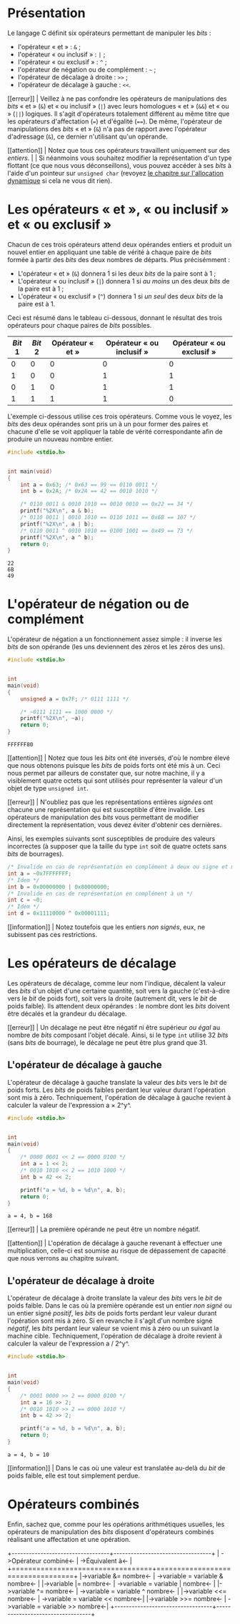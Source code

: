 # Présentation

Le langage C définit six opérateurs permettant de manipuler les *bits* :

* l'opérateur « et » : `&` ;
* l'opérateur « ou inclusif » : `|` ;
* l'opérateur « ou exclusif » : `^` ;
* l'opérateur de négation ou de complément : `~` ;
* l'opérateur de décalage à droite : `>>` ;
* l'opérateur de décalage à gauche : `<<`.

[[erreur]]
| Veillez à ne pas confondre les opérateurs de manipulations des *bits* « et » (`&`) et « ou inclusif » (`|`) avec leurs homologues « et » (`&&`) et « ou » (`||`) logiques. Il s'agit d'opérateurs totalement différent au même titre que les opérateurs d'affectation (`=`) et d'égalité (`==`). De même, l'opérateur de manipulations des *bits* « et » (`&`) n'a pas de rapport avec l'opérateur d'adressage (`&`), ce dernier n'utilisant qu'un opérande.

[[attention]]
| Notez que tous ces opérateurs travaillent uniquement sur des *entiers*.
|
| Si néanmoins vous souhaitez modifier la représentation d'un type flottant (ce que nous vous déconseillons), vous pouvez accéder à ses *bits* à l'aide d'un pointeur sur `unsigned char` (revoyez [le chapitre sur l'allocation dynamique](https://zestedesavoir.com/tutoriels/755/le-langage-c-1/1043_aggregats-memoire-et-fichiers/4285_lallocation-dynamique/#1-14293_la-notion-dobjet) si cela ne vous dit rien).

# Les opérateurs « et », « ou inclusif » et « ou exclusif »

Chacun de ces trois opérateurs attend deux opérandes entiers et produit un nouvel entier en appliquant une table de vérité à chaque paire de *bits* formée à partir des *bits* des deux nombres de départs. Plus précisémment :

- L'opérateur « et » (`&`) donnera 1 si les deux *bits* de la paire sont à 1 ;
- L'opérateur « ou inclusif » (`|`) donnera 1 si *au moins* un des deux *bits* de la paire est à 1 ;
- L'opérateur « ou exclusif » (`^`) donnera 1 si *un seul* des deux *bits* de la paire est à 1.

Ceci est résumé dans le tableau ci-dessous, donnant le résultat des trois opérateurs pour chaque paires de *bits* possibles.

| *Bit* 1 | *Bit* 2 | Opérateur « et » | Opérateur « ou inclusif » | Opérateur « ou exclusif » |
| ------- | ------- | ---------------- | ------------------------- | ------------------------- |
| 0 | 0 | 0 | 0 | 0 |
| 1 | 0 | 0 | 1 | 1 |
| 0 | 1 | 0 | 1 | 1 |
| 1 | 1 | 1 | 1 | 0 |

L'exemple ci-dessous utilise ces trois opérateurs. Comme vous le voyez, les *bits* des deux opérandes sont pris un à un pour former des paires et chacune d'elle se voit appliquer la table de vérité correspondante afin de produire un nouveau nombre entier.

```c
#include <stdio.h>


int main(void)
{
    int a = 0x63; /* 0x63 == 99 == 0110 0011 */
    int b = 0x2A; /* 0x2A == 42 == 0010 1010 */

    /* 0110 0011 & 0010 1010 == 0010 0010 == 0x22 == 34 */
    printf("%2X\n", a & b);
    /* 0110 0011 | 0010 1010 == 0110 1011 == 0x6B == 107 */
    printf("%2X\n", a | b);
    /* 0110 0011 ^ 0010 1010 == 0100 1001 == 0x49 == 73 */
    printf("%2X\n", a ^ b);
    return 0;
}
```

```text
22
6B
49
```

# L'opérateur de négation ou de complément

L'opérateur de négation a un fonctionnement assez simple : il inverse les *bits* de son opérande (les uns deviennent des zéros et les zéros des uns).

```c
#include <stdio.h>


int
main(void)
{
    unsigned a = 0x7F; /* 0111 1111 */

    /* ~0111 1111 == 1000 0000 */
    printf("%2X\n", ~a);
    return 0;
}
```

```
FFFFFF80
```

[[attention]]
| Notez que *tous* les *bits* ont été inversés, d'où le nombre élevé que nous obtenons puisque les *bits* de poids forts ont été mis à un. Ceci nous permet par ailleurs de constater que, sur notre machine, il y a visiblement quatre octets qui sont utilisés pour représenter la valeur d'un objet de type `unsigned int`.

[[erreur]]
| N'oubliez pas que les représentations entières *signées* ont chacune une représentation qui est susceptible d'être invalide. Les opérateurs de manipulation des *bits* vous permettant de modifier directement la représentation, vous devez éviter d'obtenir ces dernières.

Ainsi, les exemples suivants sont susceptibles de produire des valeurs incorrectes (à supposer que la taille du type `int` soit de quatre octets sans *bits* de bourrages).

```c
/* Invalide en cas de représentation en complément à deux ou signe et magnitude */
int a = ~0x7FFFFFFF;
/* Idem */
int b = 0x00000000 | 0x80000000;
/* Invalide en cas de représentation en complément à un */
int c = ~0;
/* Idem */
int d = 0x11110000 ^ 0x00001111;
```

[[information]]
| Notez toutefois que les entiers *non signés*, eux, ne subissent pas ces restrictions. 

# Les opérateurs de décalage

Les opérateurs de décalage, comme leur nom l'indique, décalent la valeur des *bits* d'un objet d'une certaine quantité, soit vers la gauche (c'est-à-dire vers le *bit* de poids fort), soit vers la droite (autrement dit, vers le *bit* de poids faible). Ils attendent deux opérandes : le nombre dont les *bits* doivent être décalés et la grandeur du décalage.

[[erreur]]
| Un décalage ne peut être négatif ni être supérieur *ou égal* au nombre de *bits* composant l'objet décalé. Ainsi, si le type `int` utilise 32 *bits* (sans *bits* de bourrage), le décalage ne peut être plus grand que 31.

## L'opérateur de décalage à gauche

L'opérateur de décalage à gauche translate la valeur des *bits* vers le *bit* de poids forts. Les *bits* de poids faibles perdant leur valeur durant l'opération sont mis à zéro. Techniquement, l'opération de décalage à gauche revient à calculer la valeur de l'expression a × 2^y^.

```c
#include <stdio.h>


int
main(void)
{
    /* 0000 0001 << 2 == 0000 0100 */
    int a = 1 << 2;
    /* 0010 1010 << 2 == 1010 1000 */
    int b = 42 << 2;

    printf("a = %d, b = %d\n", a, b);
    return 0;
}
```

```text
a = 4, b = 168
```

[[erreur]]
| La première opérande ne peut être un nombre négatif.

[[attention]]
| L'opération de décalage à gauche revenant à effectuer une multiplication, celle-ci est soumise au risque de dépassement de capacité que nous verrons au chapitre suivant.

## L'opérateur de décalage à droite

L'opérateur de décalage à droite translate la valeur des *bits* vers le *bit* de poids faible. Dans le cas où la première opérande est un entier *non signé* ou un entier signé *positif*, les *bits* de poids forts perdant leur valeur durant l'opération sont mis à zéro. Si en revanche il s'agit d'un nombre signé *négatif*, les *bits* perdant leur valeur se voient mis à zéro ou un suivant la machine cible. Techniquement, l'opération de décalage à droite revient à calculer la valeur de l'expression a / 2^y^.

```c
#include <stdio.h>


int
main(void)
{
    /* 0001 0000 >> 2 == 0000 0100 */
    int a = 16 >> 2;
    /* 0010 1010 >> 2 == 0000 1010 */
    int b = 42 >> 2;

    printf("a = %d, b = %d\n", a, b);
    return 0;
}
```

```text
a = 4, b = 10
```

[[information]]
| Dans le cas où une valeur est translatée au-delà du *bit* de poids faible, elle est tout simplement perdue.

# Opérateurs combinés

Enfin, sachez que, comme pour les opérations arithmétiques usuelles, les opérateurs de manipulation des *bits* disposent d'opérateurs combinés réalisant une affectation et une opération.

+----------------------------------+----------------------------------+
| ->Opérateur combiné<-            | ->Équivalent à<-                 |
+==================================+==================================+
|->variable &= nombre<-            | ->variable = variable & nombre<- |
|->variable |= nombre<-            | ->variable = variable | nombre<- |
|->variable ^= nombre<-            | ->variable = variable ^ nombre<- |
|->variable <<= nombre<-           | ->variable = variable << nombre<-|
|->variable >>= nombre<-           | ->variable = variable >> nombre<-|
+----------------------------------+----------------------------------+